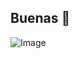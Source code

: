 ## Buenas 👋


![Image](https://github.com/user-attachments/assets/4bf907ad-966f-4fc9-90da-b076fc40726d)
